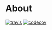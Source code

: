 # About

[![travis](https://img.shields.io/travis/webdevtalks/www.svg)](https://travis-ci.org/webdevtalks/www)
[![codecov](https://img.shields.io/codecov/c/github/webdevtalks/www.svg)](https://codecov.io/github/webdevtalks/www)
